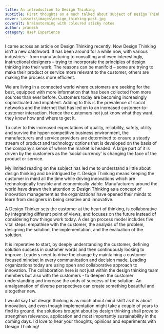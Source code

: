 ```yaml
---
title: An introduction to Design Thinking
subtitle: First thoughts on a much talked about subject of Design Thinking!
cover: \assets\images\design_thinking-post.jpg
coveralt: brainstorming with coloured sticky notes
author: pranesh
category: User Experience
---
```

I came across an article on Design Thinking recently. Now Design Thinking isn’t a new catchword. It has been around for a while now, with various industries – from manufacturing to consulting and even interestingly, instructional designers – trying to incorporate the principles of design thinking into their work. The reasons can be manifold – some are trying to make their product or service more relevant to the customer, others are making the process more efficient.

We are living in a connected world where customers are seeking for the best, equipped with more information that has been collected from more sources than ever before. Customers today are becoming increasingly sophisticated and impatient. Adding to this is the prevalence of social networks and the internet that has led on to an increased customer-to-customer interaction. Hence the customers not just know what they want, they know how and where to get it.

To cater to this increased expectations of quality, reliability, safety, utility and survive the hyper-competitive business environment, the manufacturers and service providers are determined to ensure a steady stream of product and technology options that is developed on the basis of the company’s sense of where the market is headed. A large part of it is driven by the customers as the ‘social currency’ is changing the face of the product or service.

My limited reading on the subject has led me to understand a little about design thinking and be intrigued by it. Design Thinking means keeping the customer in mind all the time while driving innovations which are technologically feasible and economically viable. Manufacturers around the world have drawn their attention to Design Thinking as a concept of innovation management as the organizations have opened their minds to learn from designers in being creative and innovative.

A Design Thinker sets the customer at the heart of thinking, is collaborative by integrating different point of views, and focuses on the future instead of considering how things work today. A design process model includes five vital steps: empathise with the customer, the analysis of the problem, designing the solution, the implementation, and the evaluation of the solution.

It is imperative to start, by deeply understanding the customer, defining solution success in customer words and then continuously looking to improve. Leaders need to drive the change by maintaining a customer-focused mindset in every communication and decision made. Leading organizations today are using open and collaborative approach to innovation. The collaboration here is not just within the design thinking team members but also with the customers - to deepen the customer understanding and increase the odds of success of the solution. An amalgamation of diverse perspectives can create something beautiful and altogether new.

I would say that design thinking is as much about mind shift as it is about innovation, and even though implementation might take a couple of years to find its ground, the solutions brought about by design thinking shall prove to strengthen relevance, application and most importantly sustainability in the coming days. I’d love to hear your thoughts, opinions and experiments with Design Thinking!
